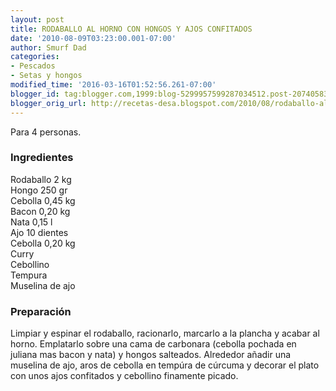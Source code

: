 ```yaml
---
layout: post
title: RODABALLO AL HORNO CON HONGOS Y AJOS CONFITADOS
date: '2010-08-09T03:23:00.001-07:00'
author: Smurf Dad
categories:
- Pescados
- Setas y hongos
modified_time: '2016-03-16T01:52:56.261-07:00'
blogger_id: tag:blogger.com,1999:blog-5299957599287034512.post-2074058366836901863
blogger_orig_url: http://recetas-desa.blogspot.com/2010/08/rodaballo-al-horno-con-hongos-y-ajos.html
---
```


Para 4 personas.<br /><h3>Ingredientes</h3>Rodaballo 2 kg<br />Hongo 250 gr<br />Cebolla 0,45 kg<br />Bacon 0,20 kg<br />Nata 0,15 l<br />Ajo 10 dientes<br />Cebolla 0,20 kg<br />Curry<br />Cebollino<br />Tempura<br />Muselina de ajo<br /><h3>Preparación</h3>Limpiar y espinar el rodaballo, racionarlo, marcarlo a la plancha y acabar al horno. Emplatarlo sobre una cama de carbonara (cebolla pochada en juliana mas bacon y nata) y hongos salteados. Alrededor añadir una muselina de ajo, aros de cebolla en tempúra de cúrcuma y decorar el plato con unos ajos confitados y cebollino finamente picado.